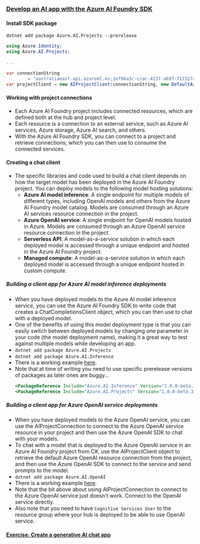 ### [Develop an AI app with the Azure AI Foundry SDK](https://learn.microsoft.com/en-us/training/modules/ai-foundry-sdk/)

#### Install SDK package
`dotnet add package Azure.AI.Projects --prerelease`
```c#
using Azure.Identity;
using Azure.AI.Projects;

...

var connectionString 
        = "australiaeast.api.azureml.ms;1ef96a3c-ccac-4237-a697-f11527a50fc7;npd-mywave-rg;mywave-learning";
var projectClient = new AIProjectClient(connectionString, new DefaultAzureCredential());
```

#### Working with project connections
- Each Azure AI Foundry project includes connected resources, which are defined both at the hub and project level.
- Each resource is a connection to an external service, such as Azure AI services, Azure storage, Azure AI search, and others.
- With the Azure AI Foundry SDK, you can connect to a project and retrieve connections; which you can then use to consume the connected services.

#### Creating a chat client
- The specific libraries and code used to build a chat client depends on how the target model has been deployed in the Azure AI Foundry project. You can deploy models to the following model hosting solutions:
    - **Azure AI model inference**: A single endpoint for multiple models of different types, including OpenAI models and others from the Azure AI Foundry model catalog. Models are consumed through an Azure AI services resource connection in the project.
    - **Azure OpenAI service**: A single endpoint for OpenAI models hosted in Azure. Models are consumed through an Azure OpenAI service resource connection in the project.
    - **Serverless API**: A model-as-a-service solution in which each deployed model is accessed through a unique endpoint and hosted in the Azure AI Foundry project.
    - **Managed compute**: A model-as-a-service solution in which each deployed model is accessed through a unique endpoint hosted in custom compute.

##### Building a client app for Azure AI model inference deployments
- When you have deployed models to the Azure AI model inference service, you can use the Azure AI Foundry SDK to write code that creates a ChatCompletionsClient object, which you can then use to chat with a deployed model.
- One of the benefits of using this model deployment type is that you can easily switch between deployed models by changing one parameter in your code (the model deployment name), making it a great way to test against multiple models while developing an app.
- `dotnet add package Azure.AI.Projects`
- `dotnet add package Azure.AI.Inference`
- There is a working example [here](./src/inference-chat/Program.cs).
- Note that at time of writing you need to use specific prerelease versions of packages as later ones are buggy...
    ```xml
    <PackageReference Include="Azure.AI.Inference" Version="1.0.0-beta.3" />
    <PackageReference Include="Azure.AI.Projects" Version="1.0.0-beta.3" />
    ```

##### Building a client app for Azure OpenAI service deployments
- When you have deployed models to the Azure OpenAI service, you can use the AIProjectConnection to connect to the Azure OpenAI service resource in your project and then use the Azure OpenAI SDK to chat with your models.
- To chat with a model that is deployed to the Azure OpenAI service in an Azure AI Foundry project from C#, use the AIProjectClient object to retrieve the default Azure OpenAI resource connection from the project, and then use the Azure OpenAI SDK to connect to the service and send prompts to the model.
- `dotnet add package Azure.AI.OpenAI`
- There is a working example [here](./src/openai-chat/Program.cs).
- Note that the bit above about using AIProjectConnection to connect to the Azure OpenAI service just doesn't work. Connect to the OpenAI service directly.
- Also note that you need to have `Cognitive Services User` to the resource group where your hub is deployed to be able to use OpenAI service.

#### [Exercise: Create a generative AI chat app](https://learn.microsoft.com/en-us/training/modules/ai-foundry-sdk/05-exercise)

